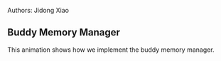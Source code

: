 Authors: Jidong Xiao  

## Buddy Memory Manager 
This animation shows how we implement the buddy memory manager.
